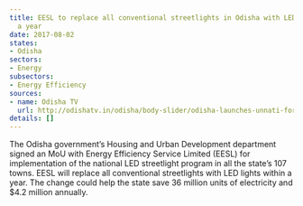 ```yaml
---
title: EESL to replace all conventional streetlights in Odisha with LED lights in
  a year
date: 2017-08-02
states:
- Odisha
sectors:
- Energy
subsectors:
- Energy Efficiency
sources:
- name: Odisha TV
  url: http://odishatv.in/odisha/body-slider/odisha-launches-unnati-for-street-light-national-programme-231134/
details: []
---
```


The Odisha government’s Housing and Urban Development department signed an MoU with Energy Efficiency Service Limited (EESL) for implementation of the national LED streetlight program in all the state’s 107 towns. EESL will replace all conventional streetlights with LED lights within a year. The change could help the state save 36 million units of electricity and $4.2 million annually.
